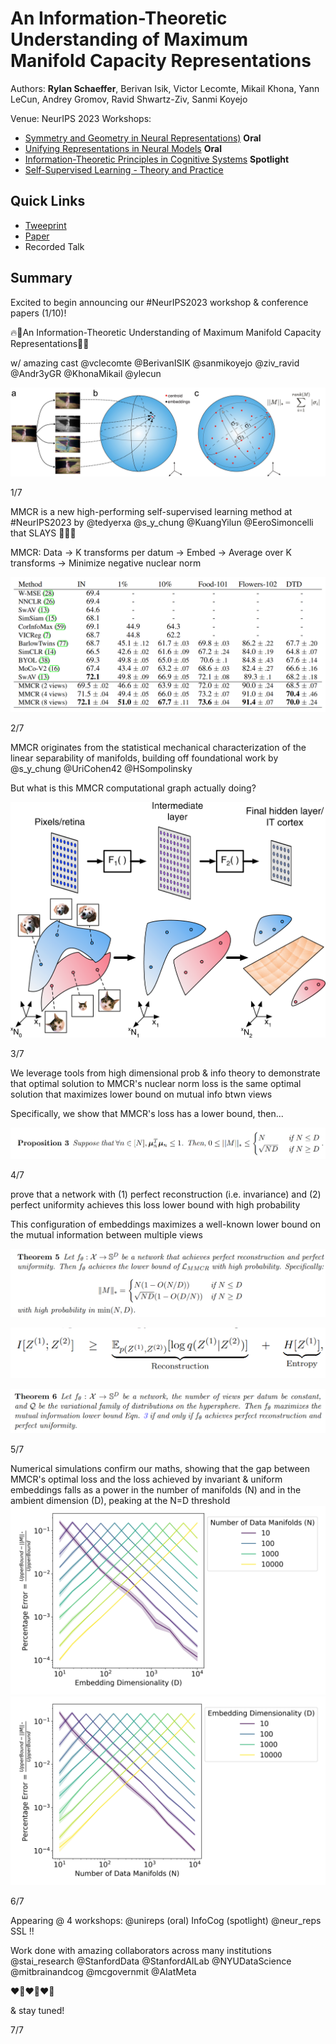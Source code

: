 # An Information-Theoretic Understanding of Maximum Manifold Capacity Representations

Authors: **Rylan Schaeffer**, Berivan Isik, Victor Lecomte, Mikail Khona, Yann LeCun, Andrey Gromov, Ravid Shwartz-Ziv, Sanmi Koyejo

Venue: NeurIPS 2023 Workshops:
- [Symmetry and Geometry in Neural Representations)](https://www.neurreps.org/) **Oral**
- [Unifying Representations in Neural Models](https://unireps.org/) **Oral**
- [Information-Theoretic Principles in Cognitive Systems](https://sites.google.com/view/infocog-neurips-2023/)  **Spotlight**
- [Self-Supervised Learning - Theory and Practice](https://sslneurips23.github.io/)

## Quick Links

- [Tweeprint](https://twitter.com/RylanSchaeffer/status/1729173604678660433)
- [Paper](paper.pdf)
- Recorded Talk

## Summary

Excited to begin announcing our #NeurIPS2023 workshop & conference papers (1/10)!

🔥🚀An Information-Theoretic Understanding of Maximum Manifold Capacity Representations🚀🔥

w/ amazing cast @vclecomte @BerivanISIK @sanmikoyejo @ziv_ravid @Andr3yGR @KhonaMikail @ylecun

![](MMCR_sphere_20231124_2117.jpg)


1/7

MMCR is a new high-performing self-supervised learning method at #NeurIPS2023 by @tedyerxa @s_y_chung @KuangYilun @EeroSimoncelli that SLAYS 🚀🚀🚀

MMCR: Data -> K transforms per datum -> Embed -> Average over K transforms -> Minimize negative nuclear norm

![](img_6.png)

2/7

MMCR originates from the statistical mechanical characterization of the linear separability of manifolds, building off foundational work by @s_y_chung @UriCohen42 @HSompolinsky

But what is this MMCR computational graph actually doing?

![](img_1.png)

3/7


We leverage tools from high dimensional prob & info theory to demonstrate that optimal solution to MMCR's nuclear norm loss is the same optimal solution that maximizes lower bound on mutual info btwn views

Specifically, we show that MMCR's loss has a lower bound, then...

![](img_2.png)

4/7

prove that a network with (1) perfect reconstruction (i.e. invariance) and (2) perfect uniformity achieves this loss lower bound with high probability

This configuration of embeddings maximizes a well-known lower bound on the mutual information between multiple views

![](img_3.png)

![](img_5.png)

![](img_4.png)

5/7

Numerical simulations confirm our maths, showing that the gap between MMCR's optimal loss and the loss achieved by invariant & uniform embeddings falls as a power in the number of manifolds (N) and in the ambient dimension (D), peaking at the N=D threshold
![](uniform_distribution_nuclear_norm_percent_err_vs_D_by_N.png)
![](uniform_distribution_nuclear_norm_percent_err_vs_N_by_D.png)

6/7


Appearing @ 4 workshops: @unireps (oral) InfoCog (spotlight) @neur_reps SSL  !!

Work done with amazing collaborators across many institutions @stai_research @StanfordData @StanfordAILab @NYUDataScience @mitbrainandcog @mcgovernmit @AIatMeta

❤️‍🔥❤️‍🔥❤️‍🔥

& stay tuned!

7/7

